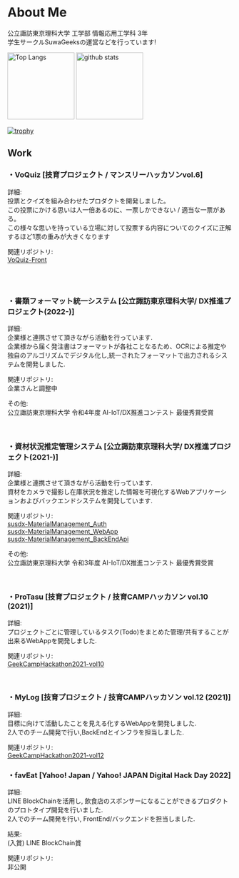 <h1>
  About Me
</h1>
<p>
  公立諏訪東京理科大学 工学部 情報応用工学科 3年<br>
  学生サークルSuwaGeeksの運営などを行っています!
</p>

<p align="left"> 
  <img alt="Top Langs" height="150px" src="https://github-readme-stats.vercel.app/api/top-langs/?username=Sora-210&layout=compact&show_icons=true" />
  <img alt="github stats" height="150px" src="https://github-readme-stats.vercel.app/api?username=Sora-210&show_icons=ture" />
</p>

[![trophy](https://github-profile-trophy.vercel.app/?username=Sora-210&theme=onedark&column=7
)](https://github.com/ryo-ma/github-profile-trophy)

<h2>
 Work
</h2>
<h3>
 ・VoQuiz [技育プロジェクト / マンスリーハッカソンvol.6]
</h3>
<p>
  詳細:<br>
  投票とクイズを組み合わせたプロダクトを開発しました。<br>
  この投票にかける思いは人一倍あるのに、一票しかできない / 適当な一票がある。<br>
  この様々な思いを持っている立場に対して投票する内容についてのクイズに正解するほど1票の重みが大きくなります
</p>
<p>
  関連リポジトリ:<br>
  <a href="https://github.com/Sora-210/VoQuiz-Front">VoQuiz-Front</a><br>
  <br>
</p>
<br>
<h3>
 ・書類フォーマット統一システム [公立諏訪東京理科大学/ DX推進プロジェクト(2022-)]
</h3>
<p>
  詳細:<br>
  企業様と連携させて頂きながら活動を行っています.<br>
  企業様から届く発注書はフォーマットが各社ことなるため、OCRによる推定や独自のアルゴリズムでデジタル化し,統一されたフォーマットで出力されるシステムを開発しました.<br>
</p>
<p>
  関連リポジトリ:<br>
  企業さんと調整中
  <br>
</p>
<p>
  その他:<br>
  公立諏訪東京理科大学 令和4年度 AI-IoT/DX推進コンテスト 最優秀賞受賞
</p>
<br>
<h3>
 ・資材状況推定管理システム [公立諏訪東京理科大学/ DX推進プロジェクト(2021-)]
</h3>
<p>
  詳細:<br>
  企業様と連携させて頂きながら活動を行っています.<br>
  資材をカメラで撮影し在庫状況を推定した情報を可視化するWebアプリケーションおよびバックエンドシステムを開発しています.<br>
</p>
<p>
  関連リポジトリ:<br>
  <a href="https://github.com/Sora-210/susdx-MaterialManagement_Auth">susdx-MaterialManagement_Auth</a><br>
  <a href="https://github.com/Sora-210/susdx-MaterialManagement_WebApp">susdx-MaterialManagement_WebApp</a><br>
  <a href="https://github.com/Sora-210/susdx-MaterialManagement_BackEndApi">susdx-MaterialManagement_BackEndApi</a><br>
</p>
<p>
  その他:<br>
  公立諏訪東京理科大学 令和3年度 AI-IoT/DX推進コンテスト 最優秀賞受賞
</p>
<br>
<h3>
 ・ProTasu [技育プロジェクト / 技育CAMPハッカソン vol.10 (2021)]
</h3>
<p>
  詳細:<br>
  プロジェクトごとに管理しているタスク(Todo)をまとめた管理/共有することが出来るWebAppを開発しました.
</p>
<p>
  関連リポジトリ:<br>
  <a href="https://github.com/Sora-210/GeekCampHackathon2021-vol10">GeekCampHackathon2021-vol10</a><br>
</p>
<br>
<h3>
 ・MyLog [技育プロジェクト / 技育CAMPハッカソン vol.12 (2021)]
</h3>
<p>
  詳細:<br>
  目標に向けて活動したことを見える化するWebAppを開発しました.<br>
  2人でのチーム開発で行い,BackEndとインフラを担当しました.
</p>
<p>
  関連リポジトリ:<br>
  <a href="https://github.com/Sora-210/GeekCampHackathon2021-vol12">GeekCampHackathon2021-vol12</a><br>
</p>

<h3>
 ・favEat [Yahoo! Japan / Yahoo! JAPAN Digital Hack Day 2022]
</h3>
<p>
  詳細:<br>
  LINE BlockChainを活用し, 飲食店のスポンサーになることができるプロダクトのプロトタイプ開発を行いました.<br>
  2人でのチーム開発を行い, FrontEnd/バックエンド<BlockChain>を担当しました.
</p>
<p>
  結果:<br>
  (入賞) LINE BlockChain賞
</p>
<p>
  関連リポジトリ:<br>
  非公開
</p>

